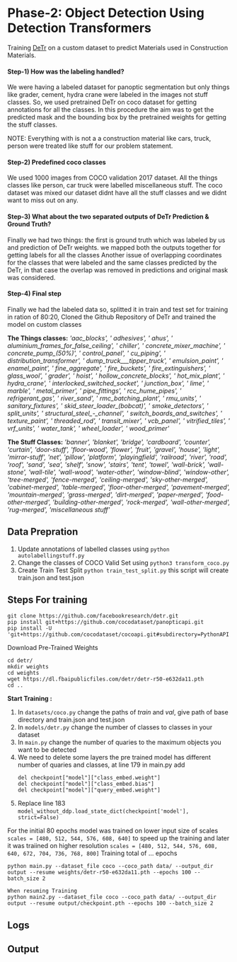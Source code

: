 # Phase-2: Object Detection Using Detection Transformers 

Training [DeTr](https://github.com/facebookresearch/detr) on a custom dataset to predict Materials used in Construction Materials.


#### Step-1) How was the labeling handled?
We were having a labeled dataset for panoptic segmentation but only things like grader, cement, hydra crane were labeled in the images not stuff classes. So, we used pretrained DeTr on coco dataset for getting annotations for all the classes. 
In this procedure the aim was to get the predicted mask and the bounding box by the pretrained weights for getting the stuff classes. 

NOTE: Everything with is not a a construction material like cars, truck, person were treated like stuff for our problem statement.


#### Step-2) Predefined coco classes

We used 1000 images from COCO validation 2017 dataset. All the things classes like person, car truck were labelled miscellaneous stuff. The coco dataset was mixed our dataset didnt have all the stuff classes and we didnt want to miss out on any.

#### Step-3) What about the two separated outputs of DeTr Prediction & Ground Truth?
Finally we had two things: the first is ground truth which was labeled by us and prediction of DeTr weights. we mapped both the outputs together for getting labels for all the classes 
Another issue of overlapping coordinates for the classes that were labeled and the same classes predicted by the DeTr, in that case the overlap was removed in predictions and original mask was considered.

#### Step-4) Final step
Finally we had the labeled data so, splitted it in train and test set for training in ration of 80:20, Cloned the Github Repository of DeTr and trained the model on custom classes

**The Things classes:** *'aac_blocks', ' adhesives', ' ahus', ' aluminium_frames_for_false_ceiling', ' chiller', ' concrete_mixer_machine', ' concrete_pump_(50%)', ' control_panel', ' cu_piping', ' distribution_transformer', ' dump_truck___tipper_truck', ' emulsion_paint', ' enamel_paint', ' fine_aggregate', ' fire_buckets', ' fire_extinguishers', ' glass_wool', ' grader', ' hoist', ' hollow_concrete_blocks', ' hot_mix_plant', ' hydra_crane', ' interlocked_switched_socket', ' junction_box', ' lime', ' marble', ' metal_primer', ' pipe_fittings', ' rcc_hume_pipes', ' refrigerant_gas', ' river_sand', ' rmc_batching_plant', ' rmu_units', ' sanitary_fixtures', ' skid_steer_loader_(bobcat)', ' smoke_detectors', ' split_units', ' structural_steel_-_channel', ' switch_boards_and_switches', ' texture_paint', ' threaded_rod', ' transit_mixer', ' vcb_panel', ' vitrified_tiles', ' vrf_units', ' water_tank', ' wheel_loader', ' wood_primer'*

**The Stuff Classes:** *'banner', 'blanket', 'bridge', 'cardboard', 'counter', 'curtain', 'door-stuff', 'floor-wood', 'flower', 'fruit', 'gravel', 'house', 'light', 'mirror-stuff', 'net', 'pillow', 'platform', 'playingfield', 'railroad', 'river', 'road', 'roof', 'sand', 'sea', 'shelf', 'snow', 'stairs', 'tent', 'towel', 'wall-brick', 'wall-stone', 'wall-tile', 'wall-wood', 'water-other', 'window-blind', 'window-other', 'tree-merged', 'fence-merged', 'ceiling-merged', 'sky-other-merged', 'cabinet-merged', 'table-merged', 'floor-other-merged', 'pavement-merged', 'mountain-merged', 'grass-merged', 'dirt-merged', 'paper-merged', 'food-other-merged', 'building-other-merged', 'rock-merged', 'wall-other-merged', 'rug-merged', 'miscellaneous stuff'*

Data Prepration
---------------------------

1. Update annotations of labelled classes using `python autolabellingstuff.py`
2. Change the classes of COCO Valid Set using `python3 transform_coco.py`
3. Create Train Test Split `python train_test_split.py` this script will create train.json and test.json

Steps For training
--------------

```
git clone https://github.com/facebookresearch/detr.git
pip install git+https://github.com/cocodataset/panopticapi.git
pip install -U 'git+https://github.com/cocodataset/cocoapi.git#subdirectory=PythonAPI'
```

Download Pre-Trained Weights
```
cd detr/
mkdir weights
cd weights
wget https://dl.fbaipublicfiles.com/detr/detr-r50-e632da11.pth
cd ..
```
**Start Training :**

1. In `datasets/coco.py` change the paths of *train* and *val*, give path of base directory and train.json and test.json
2. In `models/detr.py` change the number of classes to classes in your dataset
3. In `main.py` change the number of quaries to the maximum objects you want to be detected
4. We need to delete some layers the pre trained model has different number of quaries and classes, at line 179 in main.py add 
    ```
    del checkpoint["model"]["class_embed.weight"]
    del checkpoint["model"]["class_embed.bias"]
    del checkpoint["model"]["query_embed.weight"]
    ```     
5. Replace line 183 `model_without_ddp.load_state_dict(checkpoint['model'], strict=False)`

For the initial 80 epochs model was trained on lower input size of scales `scales = [480, 512, 544, 576, 608, 640]` to speed up the training and later it was traiined on higher resolution `scales = [480, 512, 544, 576, 608, 640, 672, 704, 736, 768, 800]` Training total of ... epochs
```
python main.py --dataset_file coco --coco_path data/ --output_dir output --resume weights/detr-r50-e632da11.pth --epochs 100 --batch_size 2

When resuming Training 
python main2.py --dataset_file coco --coco_path data/ --output_dir output --resume output/checkpoint.pth --epochs 100 --batch_size 2
```

Logs
------------


Output
--------






